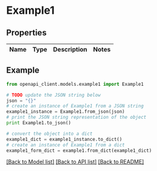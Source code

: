 # Example1


## Properties
Name | Type | Description | Notes
------------ | ------------- | ------------- | -------------

## Example

```python
from openapi_client.models.example1 import Example1

# TODO update the JSON string below
json = "{}"
# create an instance of Example1 from a JSON string
example1_instance = Example1.from_json(json)
# print the JSON string representation of the object
print Example1.to_json()

# convert the object into a dict
example1_dict = example1_instance.to_dict()
# create an instance of Example1 from a dict
example1_form_dict = example1.from_dict(example1_dict)
```
[[Back to Model list]](../README.md#documentation-for-models) [[Back to API list]](../README.md#documentation-for-api-endpoints) [[Back to README]](../README.md)


